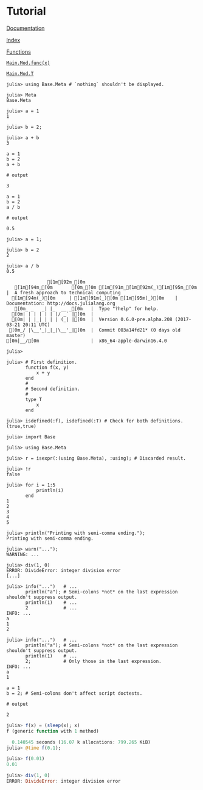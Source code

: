 
<a id='Tutorial-1'></a>

# Tutorial


[Documentation](../index.md#Documentation-1)


[Index](../index.md#Index-1)


[Functions](../lib/functions.md#Functions-1)


[`Main.Mod.func(x)`](../lib/functions.md#Mod.func-Tuple{Any})


[`Main.Mod.T`](../lib/functions.md#Mod.T)


```jldoctest
julia> using Base.Meta # `nothing` shouldn't be displayed.

julia> Meta
Base.Meta

julia> a = 1
1

julia> b = 2;

julia> a + b
3
```


```jldoctest
a = 1
b = 2
a + b

# output

3
```




```jldoctest
a = 1
b = 2
a / b

# output

0.5
```


```jldoctest
julia> a = 1;

julia> b = 2
2

julia> a / b
0.5
```


```
               [1m[92m_[0m
   [1m[94m_[0m       [0m_[0m [1m[91m_[1m[92m(_)[1m[95m_[0m     |  A fresh approach to technical computing
  [1m[94m(_)[0m     | [1m[91m(_)[0m [1m[95m(_)[0m    |  Documentation: http://docs.julialang.org
   [0m_ _   _| |_  __ _[0m   |  Type "?help" for help.
  [0m| | | | | | |/ _` |[0m  |
  [0m| | |_| | | | (_| |[0m  |  Version 0.6.0-pre.alpha.208 (2017-03-21 20:11 UTC)
 [0m_/ |\__'_|_|_|\__'_|[0m  |  Commit 003a14fd21* (0 days old master)
[0m|__/[0m                   |  x86_64-apple-darwin16.4.0

julia>
```


```jldoctest
julia> # First definition.
       function f(x, y)
           x + y
       end
       #
       # Second definition.
       #
       type T
           x
       end

julia> isdefined(:f), isdefined(:T) # Check for both definitions.
(true,true)

julia> import Base

julia> using Base.Meta

julia> r = isexpr(:(using Base.Meta), :using); # Discarded result.

julia> !r
false
```


```jldoctest
julia> for i = 1:5
           println(i)
       end
1
2
3
4
5

julia> println("Printing with semi-comma ending.");
Printing with semi-comma ending.

julia> warn("...");
WARNING: ...

julia> div(1, 0)
ERROR: DivideError: integer division error
[...]

julia> info("...")   # ...
       println("a"); # Semi-colons *not* on the last expression shouldn't suppress output.
       println(1)    # ...
       2             # ...
INFO: ...
a
1
2

julia> info("...")   # ...
       println("a"); # Semi-colons *not* on the last expression shouldn't suppress output.
       println(1)    # ...
       2;            # Only those in the last expression.
INFO: ...
a
1

```


```jldoctest
a = 1
b = 2; # Semi-colons don't affect script doctests.

# output

2
```


```julia
julia> f(x) = (sleep(x); x)
f (generic function with 1 method)

  0.140545 seconds (16.07 k allocations: 799.265 KiB)
julia> @time f(0.1);
```


```julia
julia> f(0.01)
0.01

julia> div(1, 0)
ERROR: DivideError: integer division error
```

